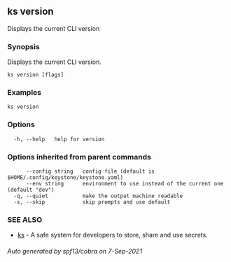 ## ks version

Displays the current CLI version

### Synopsis

Displays the current CLI version.

```
ks version [flags]
```

### Examples

```
ks version
```

### Options

```
  -h, --help   help for version
```

### Options inherited from parent commands

```
      --config string   config file (default is $HOME/.config/keystone/keystone.yaml)
      --env string      environment to use instead of the current one (default "dev")
  -q, --quiet           make the output machine readable
  -s, --skip            skip prompts and use default
```

### SEE ALSO

* [ks](ks.md)	 - A safe system for developers to store, share and use secrets.

###### Auto generated by spf13/cobra on 7-Sep-2021
